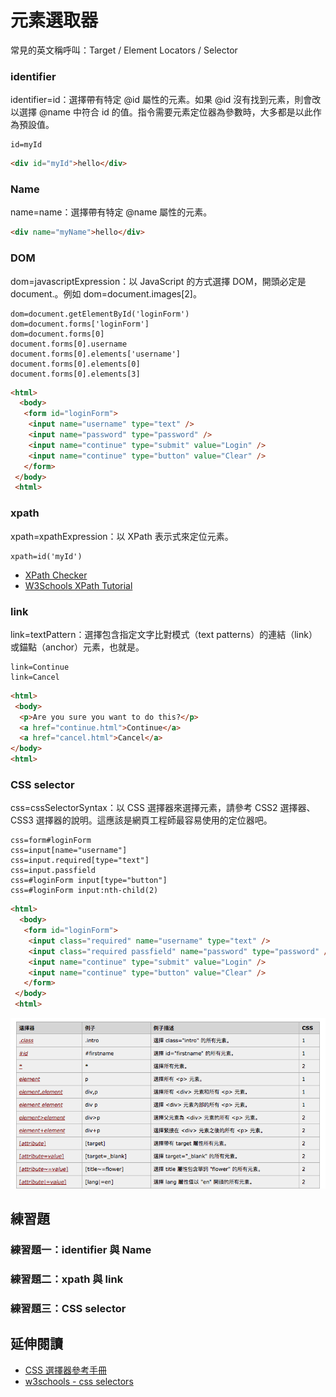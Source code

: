 # 元素選取器

常見的英文稱呼叫：Target / Element Locators / Selector

### identifier

identifier=id：選擇帶有特定 @id 屬性的元素。如果 @id 沒有找到元素，則會改以選擇 @name 中符合 id 的值。指令需要元素定位器為參數時，大多都是以此作為預設值。

```
id=myId
```

```html
<div id="myId">hello</div>
```

### Name

name=name：選擇帶有特定 @name 屬性的元素。

```html
<div name="myName">hello</div>
```

### DOM

dom=javascriptExpression：以 JavaScript 的方式選擇 DOM，開頭必定是 document.。例如 dom=document.images[2]。

```
dom=document.getElementById('loginForm')
dom=document.forms['loginForm']
dom=document.forms[0]
document.forms[0].username
document.forms[0].elements['username']
document.forms[0].elements[0]
document.forms[0].elements[3]
```

```html
<html>
  <body>
   <form id="loginForm">
    <input name="username" type="text" />
    <input name="password" type="password" />
    <input name="continue" type="submit" value="Login" />
    <input name="continue" type="button" value="Clear" />
   </form>
 </body>
 <html>
```

### xpath

xpath=xpathExpression：以 XPath 表示式來定位元素。

```
xpath=id('myId')
```

* [XPath Checker](https://addons.mozilla.org/en-US/firefox/addon/1095?id=1095)
* [W3Schools XPath Tutorial](http://www.w3schools.com/xml/xpath_intro.asp)

### link

link=textPattern：選擇包含指定文字比對模式（text patterns）的連結（link）或錨點（anchor）元素，也就是<a>。

```
link=Continue
link=Cancel
```

```html
<html>
 <body>
  <p>Are you sure you want to do this?</p>
  <a href="continue.html">Continue</a>
  <a href="cancel.html">Cancel</a>
</body>
<html>
```

### CSS selector

css=cssSelectorSyntax：以 CSS 選擇器來選擇元素，請參考 CSS2 選擇器、CSS3 選擇器的說明。這應該是網頁工程師最容易使用的定位器吧。

```
css=form#loginForm
css=input[name="username"]
css=input.required[type="text"]
css=input.passfield
css=#loginForm input[type="button"]
css=#loginForm input:nth-child(2)
```

```html
<html>
  <body>
   <form id="loginForm">
    <input class="required" name="username" type="text" />
    <input class="required passfield" name="password" type="password" />
    <input name="continue" type="submit" value="Login" />
    <input name="continue" type="button" value="Clear" />
   </form>
 </body>
 <html>
```

![](assets/css-selector.png)

## 練習題

### 練習題一：identifier 與 Name

### 練習題二：xpath 與 link

### 練習題三：CSS selector

## 延伸閱讀

* [CSS 選擇器參考手冊](http://www.w3school.com.cn/cssref/css_selectors.asp)
* [w3schools - css selectors](https://www.w3schools.com/cssref/css_selectors.asp)
